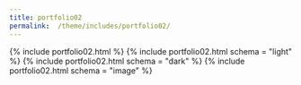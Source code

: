 ```yaml
---
title: portfolio02
permalink:  /theme/includes/portfolio02/
---
```

<!-- ALPHA v1.2.121 pages/theme/includes/portfolio02.md-->
{% include portfolio02.html %}
{% include portfolio02.html schema = "light" %}
{% include portfolio02.html schema = "dark" %}
{% include portfolio02.html schema = "image" %}
